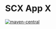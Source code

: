 # SCX App X

<a target="_blank" href="https://central.sonatype.com/artifact/cool.scx/scx-app-x">
   <img src="https://img.shields.io/maven-central/v/cool.scx/scx-app-x?color=ff69b4" alt="maven-central"/>
</a>
